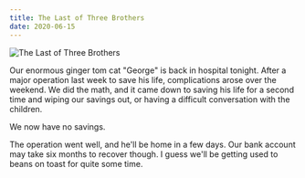 ```yaml
---
title: The Last of Three Brothers
date: 2020-06-15
---
```


![The Last of Three Brothers](https://source.unsplash.com/03UCoidYvXw/1600x900)

Our enormous ginger tom cat "George" is back in hospital tonight. After a major operation last week to save his life, complications arose over the weekend. We did the math, and it came down to saving his life for a second time and wiping our savings out, or having a difficult conversation with the children.

We now have no savings.

The operation went well, and he'll be home in a few days. Our bank account may take six months to recover though. I guess we'll be getting used to beans on toast for quite some time.
